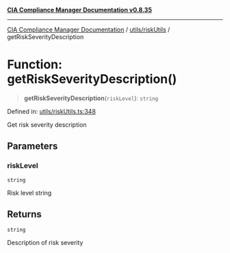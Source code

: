 [**CIA Compliance Manager Documentation v0.8.35**](../../../README.md)

***

[CIA Compliance Manager Documentation](../../../modules.md) / [utils/riskUtils](../README.md) / getRiskSeverityDescription

# Function: getRiskSeverityDescription()

> **getRiskSeverityDescription**(`riskLevel`): `string`

Defined in: [utils/riskUtils.ts:348](https://github.com/Hack23/cia-compliance-manager/blob/b297770fc62abf558e2711cd029bbbe74e6c5cfb/src/utils/riskUtils.ts#L348)

Get risk severity description

## Parameters

### riskLevel

`string`

Risk level string

## Returns

`string`

Description of risk severity
